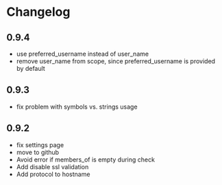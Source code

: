 # Changelog

## 0.9.4
* use preferred_username instead of user_name
* remove user_name from scope, since preferred_username is provided by default

## 0.9.3
* fix problem with symbols vs. strings usage

## 0.9.2
* fix settings page
* move to github
* Avoid error if members_of is empty during check
* Add disable ssl validation
* Add protocol to hostname
